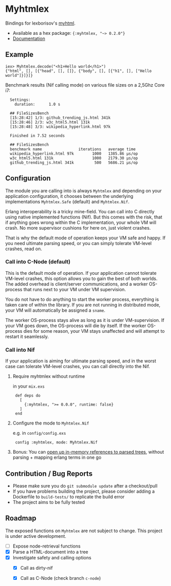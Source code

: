# Myhtmlex

Bindings for lexborisov's [myhtml](https://github.com/lexborisov/myhtml).

* Available as a hex package: `{:myhtmlex, "~> 0.2.0"}`
* [Documentation](https://hexdocs.pm/myhtmlex/Myhtmlex.html)

## Example

    iex> Myhtmlex.decode("<h1>Hello world</h1>")
    {"html", [], [{"head", [], []}, {"body", [], [{"h1", [], ["Hello world"]}]}]}

  Benchmark results (Nif calling mode) on various file sizes on a 2,5Ghz Core i7:

      Settings:
        duration:      1.0 s

      ## FileSizesBench
      [15:28:42] 1/3: github_trending_js.html 341k
      [15:28:46] 2/3: w3c_html5.html 131k
      [15:28:48] 3/3: wikipedia_hyperlink.html 97k

      Finished in 7.52 seconds

      ## FileSizesBench
      benchmark name                iterations   average time
      wikipedia_hyperlink.html 97k        1000   1385.86 µs/op
      w3c_html5.html 131k                 1000   2179.30 µs/op
      github_trending_js.html 341k         500   5686.21 µs/op

## Configuration

The module you are calling into is always `Myhtmlex` and depending on your application configuration,
it chooses between the underlying implementations `Myhtmlex.Safe` (default) and `Myhtmlex.Nif`.

Erlang interoperability is a tricky mine-field.
You can call into C directly using native implemented functions (Nif). But this comes with the risk,
that if anything goes wrong within the C implementation, your whole VM will crash.
No more supervisor cushions for here on, just violent crashes.

That is why the default mode of operation keeps your VM safe and happy.
If you need ultimate parsing speed, or you can simply tolerate VM-level crashes, read on.

### Call into C-Node (default)

This is the default mode of operation.
If your application cannot tolerate VM-level crashes, this option allows you to gain the best of both worlds.
The added overhead is client/server communications, and a worker OS-process that runs next to your VM under VM supervision.

You do not have to do anything to start the worker process, everything is taken care of within the library.
If you are not running in distributed mode, your VM will automatically be assigned a `sname`.

The worker OS-process stays alive as long as it is under VM-supervision. If your VM goes down, the OS-process will die by itself.
If the worker OS-process dies for some reason, your VM stays unaffected and will attempt to restart it seamlessly.

### Call into Nif

If your application is aiming for ultimate parsing speed, and in the worst case can tolerate VM-level crashes, you can call directly into the Nif.

1. Require myhtmlex without runtime

    in your `mix.exs`

        def deps do
          [
            {:myhtmlex, ">= 0.0.0", runtime: false}
          ]
        end

2. Configure the mode to `Myhtmlex.Nif`

    e.g. in `config/config.exs`

        config :myhtmlex, mode: Myhtmlex.Nif

3. Bonus: You can [open up in-memory references to parsed trees](https://hexdocs.pm/myhtmlex/Myhtmlex.html#open/1), without parsing + mapping erlang terms in one go

## Contribution / Bug Reports

* Please make sure you do `git submodule update` after a checkout/pull
* If you have problems building the project, please consider adding a Dockerfile to `build-tests/` to replicate the build error
* The project aims to be fully tested

## Roadmap

The exposed functions on `Myhtmlex` are not subject to change.
This project is under active development.

* [ ] Expose node-retrieval functions
* [x] Parse a HTML-document into a tree
* [x] Investigate safety and calling options
  * [x] Call as dirty-nif
  * [x] Call as C-Node (check branch `c-node`)

